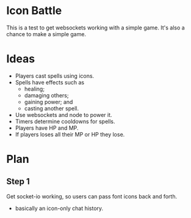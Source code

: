 # Icon Battle

This is a test to get websockets working with a simple game. It's also a chance to make a simple game.

# Ideas

- Players cast spells using icons.
- Spells have effects such as
	- healing;
	- damaging others;
	- gaining power; and
	- casting another spell.
- Use websockets and node to power it.
- Timers determine cooldowns for spells.
- Players have HP and MP.
- If players loses all their MP or HP they lose.

# Plan

## Step 1

Get socket-io working, so users can pass font icons back and forth.
- basically an icon-only chat history.